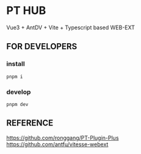 # PT HUB

Vue3 + AntDV + Vite + Typescript based WEB-EXT

## FOR DEVELOPERS

### install

```
pnpm i
```

### develop

```
pnpm dev
```

## REFERENCE

https://github.com/ronggang/PT-Plugin-Plus
https://github.com/antfu/vitesse-webext
